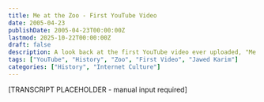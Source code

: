 ```yaml
---
title: Me at the Zoo - First YouTube Video
date: 2005-04-23
publishDate: 2005-04-23T00:00:00Z
lastmod: 2025-10-22T00:00:00Z
draft: false
description: A look back at the first YouTube video ever uploaded, "Me at the zoo."
tags: ["YouTube", "History", "Zoo", "First Video", "Jawed Karim"]
categories: ["History", "Internet Culture"]
---
```


[TRANSCRIPT PLACEHOLDER - manual input required]

<!-- 
 **Important Considerations & Edits for the Above Template**

*   **`date:`**:  The date the blog post is being created or, ideally, the date of the original video upload (if relevant).
*   **`draft: false`**:  This ensures the post is published. If you want to work on it and not have it public yet, set this to `true`.
*   **`description:`**: Write a concise and compelling description of the post.  This is important for SEO and how the post appears in search results.  Aim for 150-160 characters.  Examples:
    *   "Reliving the iconic moment: A look back at Jawed Karim's "Me at the zoo," the first YouTube video and its lasting impact."
    *   "From pixelated beginnings to global phenomenon: Examining the significance of "Me at the zoo," the groundbreaking first YouTube video."
*   **`tags:`**:  Add relevant tags to help users find your post. Think about keywords related to the video content, the topic, and the platform.  Examples: `["YouTube", "History", "Zoo", "Jawed Karim", "Internet History", "First Video", "Silicon Valley", "San Diego Zoo"]`
*   **`categories:`**:  Choose relevant categories for organization.  Examples: `["Technology", "Internet Culture", "History", "YouTube", "Video Essays"]`
*   **[TRANSCRIPT PLACEHOLDER - manual input required]**:  This is *crucially* where you paste the transcript.

**Enhancements to Consider *After* Inserting the Transcript**

*   **Headings (H2, H3, etc.)**:  Break up the text into logical sections using headings.  This makes the post much more readable.  Example:
    ```markdown
    ## The Video Itself

    [Transcript text discussing the video's content]

    ## The Significance

    [Transcript text discussing the video's importance]
    ```

*   **Paragraphs**:  Ensure the transcript is properly formatted into paragraphs for readability.

*   **Links**:  Add links to relevant websites, YouTube videos, articles, or resources mentioned in the transcript.  For example:
    ```markdown
    As you can see in the video itself, which you can watch here: [Me at the zoo](https://www.youtube.com/watch?v=jNQXAC9IVRw)
    ```

*   **Images**:  Embed relevant images to visually enhance the post. You'll need to upload the images to your Hugo `static/` directory (e.g., `static/img/`) and then link to them in the markdown. Example:
    ```markdown
    ![Jawed Karim at the Zoo](/img/jawed_at_the_zoo.jpg)
    ```

*   **Code Snippets**: If the transcript discusses code, use backticks (`) or fenced code blocks (```) to format it properly.

*   **Quotes**:  Use `>` to format quotes from the video or other sources.

*   **Video Embed**: If you want the video to display directly in the post (highly recommended), use Hugo's built-in support for YouTube (or Vimeo, etc.).  This usually involves a shortcode.  Consult your Hugo theme's documentation for the correct way to embed videos. A common method is:

    ```markdown
    {{< youtube jNQXAC9IVRw >}}
    ```

    (Replace `jNQXAC9IVRw` with the actual YouTube video ID).  **You might need to configure your Hugo theme to support YouTube shortcodes.**

*   **Grammar and Style**: Proofread the transcript and correct any grammatical errors or typos.  Adjust the writing style to fit the tone of your blog.  Consider adding a brief introduction and conclusion if the transcript feels abrupt.

*   **Call to Action**:  Encourage readers to leave comments, share the post, or subscribe to your blog.

**Example of a Possible Enhanced Post (Illustrative - Requires Actual Transcript)**

```markdown
---
title: Me at the Zoo - First YouTube Video
date: 2025-10-22
lastmod: 2025-10-22
draft: false
description: A look back at the first YouTube video ever uploaded, "Me at the zoo."
tags: ["YouTube", "History", "Zoo", "First Video", "Jawed Karim", "Internet History"]
categories: ["History", "Internet Culture"]
---

## Introduction

"Me at the zoo" is a historic video. Uploaded on April 23, 2005, it marks the beginning of YouTube, a platform that would revolutionize how we consume and share video content. This post examines the video and its lasting impact.

{{< youtube jNQXAC9IVRw >}}

## Jawed Karim at the San Diego Zoo

The video features Jawed Karim, one of YouTube's co-founders, standing in front of the elephant enclosure at the San Diego Zoo.  He speaks briefly about the elephants' long trunks and how "cool" they are.  The video is simple, unedited, and only 19 seconds long.

[Insert part of the transcript here with proper paragraph breaks.  For example:]

> "Alright, so here we are in front of the elephants. The cool thing about these guys is that they have really, really, really long trunks. And that's cool. And that's pretty much all there is to say."

## The Significance of a Simple Video

While seemingly unremarkable, "Me at the zoo" is a watershed moment in internet history.  It demonstrated the potential of video sharing and paved the way for YouTube's incredible growth.  It proved that anyone with a camera and an internet connection could become a content creator.

[Insert more of the transcript here, discussing the video's impact, etc.]

## Conclusion

"Me at the zoo" serves as a reminder of YouTube's humble beginnings and how far the platform has come.  It's a testament to the power of simple ideas and the transformative potential of the internet.

What are your favorite early YouTube videos?  Share your thoughts in the comments below!
```

Remember to tailor the template and the enhancements to the specific content of the transcript you provide. Good luck!
-->
```
